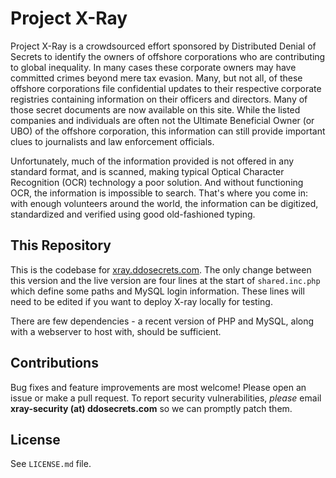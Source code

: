 # Project X-Ray

Project X-Ray is a crowdsourced effort sponsored by Distributed Denial of Secrets to identify the owners of offshore corporations who are contributing to global inequality. In many cases these corporate owners may have committed crimes beyond mere tax evasion. Many, but not all, of these offshore corporations file confidential updates to their respective corporate registries containing information on their officers and directors. Many of those secret documents are now available on this site. While the listed companies and individuals are often not the Ultimate Beneficial Owner (or UBO) of the offshore corporation, this information can still provide important clues to journalists and law enforcement officials.

Unfortunately, much of the information provided is not offered in any standard format, and is scanned, making typical Optical Character Recognition (OCR) technology a poor solution. And without functioning OCR, the information is impossible to search. That's where you come in: with enough volunteers around the world, the information can be digitized, standardized and verified using good old-fashioned typing. 

## This Repository

This is the codebase for [xray.ddosecrets.com](https://xray.ddosecrets.com/). The only change between this version and the live version are four lines at the start of `shared.inc.php` which define some paths and MySQL login information. These lines will need to be edited if you want to deploy X-ray locally for testing.

There are few dependencies - a recent version of PHP and MySQL, along with a webserver to host with, should be sufficient.

## Contributions

Bug fixes and feature improvements are most welcome! Please open an issue or make a pull request. To report security vulnerabilities, _please_ email **xray-security (at) ddosecrets.com** so we can promptly patch them.

## License

See `LICENSE.md` file.
